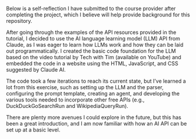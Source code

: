 Below is a self-reflection I have submitted to the course provider after completing the project, which I believe will help provide background for this repository.

After going through the examples of the API resources provided in the tutorial, I decided to use the AI language learning model (LLM) API from Claude, as I was eager to learn how LLMs work and how they can be laid out programmatically. I created the basic code foundation for the LLM based on the video tutorial by Tech with Tim (available on YouTube) and embedded the code in a website using the HTML, JavaScript, and CSS suggested by Claude AI.

The code took a few iterations to reach its current state, but I’ve learned a lot from this exercise, such as setting up the LLM and the parser, configuring the prompt template, creating an agent, and developing the various tools needed to incorporate other free APIs (e.g., DuckDuckGoSearchRun and WikipediaQueryRun).

There are plenty more avenues I could explore in the future, but this has been a great introduction, and I am now familiar with how an AI API can be set up at a basic level.
